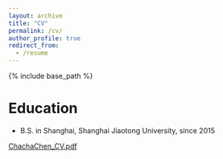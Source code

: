 ```yaml
---
layout: archive
title: "CV"
permalink: /cv/
author_profile: true
redirect_from:
  - /resume
---
```


{% include base_path %}

Education
======
* B.S. in Shanghai, Shanghai Jiaotong University, since 2015


[ChachaChen_CV.pdf](./files/ChachaChen_CV.pdf)


